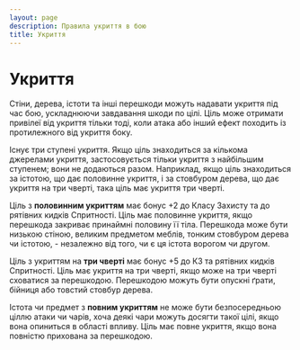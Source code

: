 ```yaml
---
layout: page
description: Правила укриття в бою
title: Укриття
---
```


# Укриття
Стіни, дерева, істоти та інші перешкоди можуть надавати укриття під час бою, ускладнюючи завдавання шкоди по цілі. Ціль може отримати привілеї від укриття тільки тоді, коли атака або інший ефект походить із протилежного від укриття боку.

Існує три ступені укриття. Якщо ціль знаходиться за кількома джерелами укриття, застосовується тільки укриття з найбільшим ступенем; вони не додаються разом. Наприклад, якщо ціль знаходиться за істотою, що дає половинне укриття, і за стовбуром дерева, що дає укриття на три чверті, така ціль має укриття три чверті.

Ціль з **половинним укриттям** має бонус +2 до Класу Захисту та до рятівних кидків Спритності. Ціль має половинне укриття, якщо перешкода закриває принаймні половину її тіла. Перешкода може бути низькою стіною, великим предметом меблів, тонким стовбуром дерева чи істотою, - незалежно від того, чи є ця істота ворогом чи другом.

Ціль з укриттям на **три чверті** має бонус +5 до КЗ та рятівних кидків Спритності. Ціль має укриття на три чверті, якщо може на три чверті сховатися за перешкодою. Перешкодою можуть бути опускні ґрати, бійниця або товстий стовбур дерева.

Істота чи предмет з **повним укриттям** не може бути безпосередньою ціллю атаки чи чарів, хоча деякі чари можуть досягти такої цілі, якщо вона опиниться в області впливу. Ціль має повне укриття, якщо вона повністю прихована за перешкодою.
